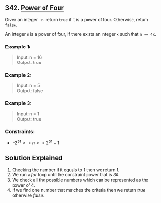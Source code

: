 ## 342. [Power of Four](https://leetcode.com/problems/power-of-four/) 

Given an integer ``` n```, return ```true``` if it is a power of four. Otherwise, return ```false```.

An integer ```n``` is a power of four, if there exists an integer ```x``` such that ```n == 4x```.

 

### Example 1:

> Input: n = 16<br/>
> Output: true
### Example 2:

> Input: n = 5<br/>
> Output: false
### Example 3:

> Input: n = 1<br/>
> Output: true
 

### Constraints:

- $-2^{31} <= n <= 2^{31} - 1$

## Solution Explained 
<ol>
<li> Checking the number if it equals to <i>1</i> then we return <i>1</i>.</li>
<li> We run a <i>for</i> loop until the constraint power that is <i>30</i>. </li>
<li> We check all the possible numbers which can be represented as the power of 4. </li>
<li> If we find one number that matches the criteria then we return <i>true</i> otherwise <i>false</i>.</li>

</ol>
